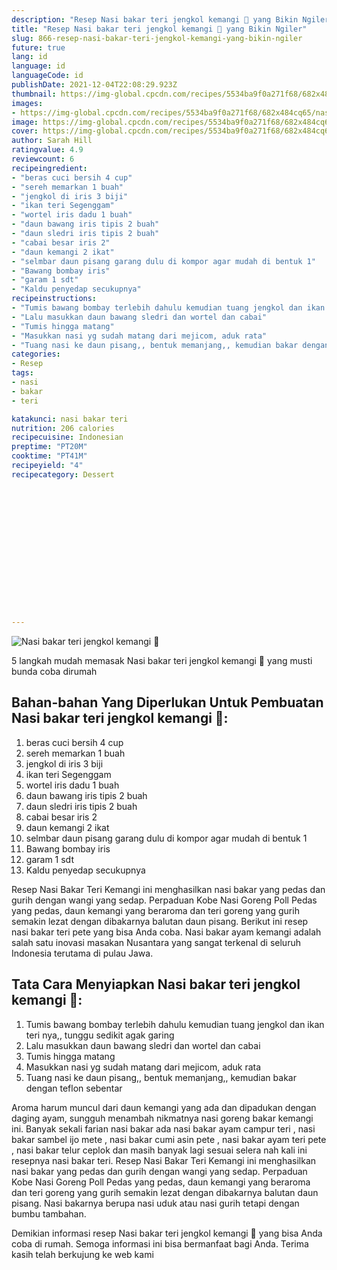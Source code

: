 ```yaml
---
description: "Resep Nasi bakar teri jengkol kemangi 🤭 yang Bikin Ngiler"
title: "Resep Nasi bakar teri jengkol kemangi 🤭 yang Bikin Ngiler"
slug: 866-resep-nasi-bakar-teri-jengkol-kemangi-yang-bikin-ngiler
future: true
lang: id
language: id
languageCode: id
publishDate: 2021-12-04T22:08:29.923Z 
thumbnail: https://img-global.cpcdn.com/recipes/5534ba9f0a271f68/682x484cq65/nasi-bakar-teri-jengkol-kemangi-foto-resep-utama.png
images:
- https://img-global.cpcdn.com/recipes/5534ba9f0a271f68/682x484cq65/nasi-bakar-teri-jengkol-kemangi-foto-resep-utama.png
image: https://img-global.cpcdn.com/recipes/5534ba9f0a271f68/682x484cq65/nasi-bakar-teri-jengkol-kemangi-foto-resep-utama.png
cover: https://img-global.cpcdn.com/recipes/5534ba9f0a271f68/682x484cq65/nasi-bakar-teri-jengkol-kemangi-foto-resep-utama.png
author: Sarah Hill
ratingvalue: 4.9
reviewcount: 6
recipeingredient:
- "beras cuci bersih 4 cup"
- "sereh memarkan 1 buah"
- "jengkol di iris 3 biji"
- "ikan teri Segenggam"
- "wortel iris dadu 1 buah"
- "daun bawang iris tipis 2 buah"
- "daun sledri iris tipis 2 buah"
- "cabai besar iris 2"
- "daun kemangi 2 ikat"
- "selmbar daun pisang garang dulu di kompor agar mudah di bentuk 1"
- "Bawang bombay iris"
- "garam 1 sdt"
- "Kaldu penyedap secukupnya"
recipeinstructions:
- "Tumis bawang bombay terlebih dahulu kemudian tuang jengkol dan ikan teri nya,, tunggu sedikit agak garing"
- "Lalu masukkan daun bawang sledri dan wortel dan cabai"
- "Tumis hingga matang"
- "Masukkan nasi yg sudah matang dari mejicom, aduk rata"
- "Tuang nasi ke daun pisang,, bentuk memanjang,, kemudian bakar dengan teflon sebentar"
categories:
- Resep
tags:
- nasi
- bakar
- teri

katakunci: nasi bakar teri 
nutrition: 206 calories
recipecuisine: Indonesian
preptime: "PT20M"
cooktime: "PT41M"
recipeyield: "4"
recipecategory: Dessert


     
    
    
    
    
    
    
    
    
    
    
      
    
---
```



![Nasi bakar teri jengkol kemangi 🤭](https://img-global.cpcdn.com/recipes/5534ba9f0a271f68/682x484cq65/nasi-bakar-teri-jengkol-kemangi-foto-resep-utama.png)

5 langkah mudah memasak  Nasi bakar teri jengkol kemangi 🤭 yang musti bunda coba dirumah

<!--inarticleads1-->

## Bahan-bahan Yang Diperlukan Untuk Pembuatan Nasi bakar teri jengkol kemangi 🤭:

1. beras cuci bersih 4 cup
1. sereh memarkan 1 buah
1. jengkol di iris 3 biji
1. ikan teri Segenggam
1. wortel iris dadu 1 buah
1. daun bawang iris tipis 2 buah
1. daun sledri iris tipis 2 buah
1. cabai besar iris 2
1. daun kemangi 2 ikat
1. selmbar daun pisang garang dulu di kompor agar mudah di bentuk 1
1. Bawang bombay iris
1. garam 1 sdt
1. Kaldu penyedap secukupnya

Resep Nasi Bakar Teri Kemangi ini menghasilkan nasi bakar yang pedas dan gurih dengan wangi yang sedap. Perpaduan Kobe Nasi Goreng Poll Pedas yang pedas, daun kemangi yang beraroma dan teri goreng yang gurih semakin lezat dengan dibakarnya balutan daun pisang. Berikut ini resep nasi bakar teri pete yang bisa Anda coba. Nasi bakar ayam kemangi adalah salah satu inovasi masakan Nusantara yang sangat terkenal di seluruh Indonesia terutama di pulau Jawa. 

<!--inarticleads2-->

## Tata Cara Menyiapkan Nasi bakar teri jengkol kemangi 🤭:

1. Tumis bawang bombay terlebih dahulu kemudian tuang jengkol dan ikan teri nya,, tunggu sedikit agak garing
1. Lalu masukkan daun bawang sledri dan wortel dan cabai
1. Tumis hingga matang
1. Masukkan nasi yg sudah matang dari mejicom, aduk rata
1. Tuang nasi ke daun pisang,, bentuk memanjang,, kemudian bakar dengan teflon sebentar


Aroma harum muncul dari daun kemangi yang ada dan dipadukan dengan daging ayam, sungguh menambah nikmatnya nasi goreng bakar kemangi ini. Banyak sekali farian nasi bakar ada nasi bakar ayam campur teri , nasi bakar sambel ijo mete , nasi bakar cumi asin pete , nasi bakar ayam teri pete , nasi bakar telur ceplok dan masih banyak lagi sesuai selera nah kali ini resepnya nasi bakar teri. Resep Nasi Bakar Teri Kemangi ini menghasilkan nasi bakar yang pedas dan gurih dengan wangi yang sedap. Perpaduan Kobe Nasi Goreng Poll Pedas yang pedas, daun kemangi yang beraroma dan teri goreng yang gurih semakin lezat dengan dibakarnya balutan daun pisang. Nasi bakarnya berupa nasi uduk atau nasi gurih tetapi dengan bumbu tambahan. 

Demikian informasi  resep Nasi bakar teri jengkol kemangi 🤭   yang bisa Anda coba di rumah. Semoga informasi ini bisa bermanfaat bagi Anda. Terima kasih telah berkujung ke web kami
